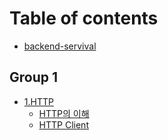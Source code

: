 # Table of contents

* [backend-servival](README.md)

## Group 1

* [1.HTTP](group-1/1.http/README.md)
  * [HTTP의 이해](group-1/1.http/http.md)
  * [HTTP Client](group-1/1.http/http-client.md)
